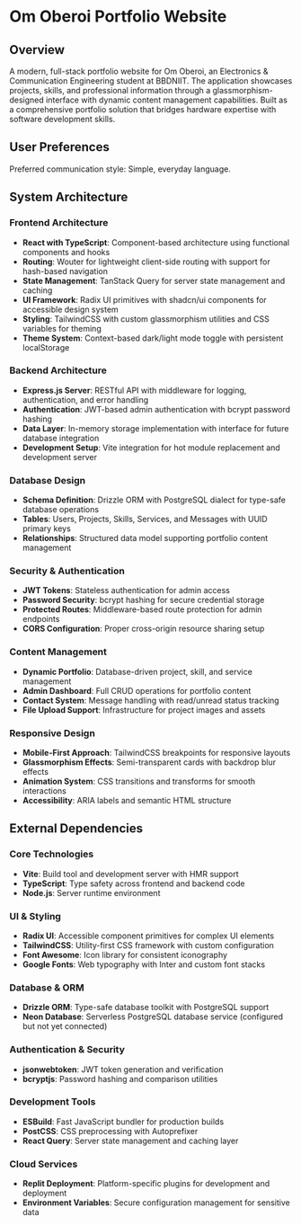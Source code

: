 # Om Oberoi Portfolio Website

## Overview

A modern, full-stack portfolio website for Om Oberoi, an Electronics & Communication Engineering student at BBDNIIT. The application showcases projects, skills, and professional information through a glassmorphism-designed interface with dynamic content management capabilities. Built as a comprehensive portfolio solution that bridges hardware expertise with software development skills.

## User Preferences

Preferred communication style: Simple, everyday language.

## System Architecture

### Frontend Architecture
- **React with TypeScript**: Component-based architecture using functional components and hooks
- **Routing**: Wouter for lightweight client-side routing with support for hash-based navigation
- **State Management**: TanStack Query for server state management and caching
- **UI Framework**: Radix UI primitives with shadcn/ui components for accessible design system
- **Styling**: TailwindCSS with custom glassmorphism utilities and CSS variables for theming
- **Theme System**: Context-based dark/light mode toggle with persistent localStorage

### Backend Architecture
- **Express.js Server**: RESTful API with middleware for logging, authentication, and error handling
- **Authentication**: JWT-based admin authentication with bcrypt password hashing
- **Data Layer**: In-memory storage implementation with interface for future database integration
- **Development Setup**: Vite integration for hot module replacement and development server

### Database Design
- **Schema Definition**: Drizzle ORM with PostgreSQL dialect for type-safe database operations
- **Tables**: Users, Projects, Skills, Services, and Messages with UUID primary keys
- **Relationships**: Structured data model supporting portfolio content management

### Security & Authentication
- **JWT Tokens**: Stateless authentication for admin access
- **Password Security**: bcrypt hashing for secure credential storage
- **Protected Routes**: Middleware-based route protection for admin endpoints
- **CORS Configuration**: Proper cross-origin resource sharing setup

### Content Management
- **Dynamic Portfolio**: Database-driven project, skill, and service management
- **Admin Dashboard**: Full CRUD operations for portfolio content
- **Contact System**: Message handling with read/unread status tracking
- **File Upload Support**: Infrastructure for project images and assets

### Responsive Design
- **Mobile-First Approach**: TailwindCSS breakpoints for responsive layouts
- **Glassmorphism Effects**: Semi-transparent cards with backdrop blur effects
- **Animation System**: CSS transitions and transforms for smooth interactions
- **Accessibility**: ARIA labels and semantic HTML structure

## External Dependencies

### Core Technologies
- **Vite**: Build tool and development server with HMR support
- **TypeScript**: Type safety across frontend and backend code
- **Node.js**: Server runtime environment

### UI & Styling
- **Radix UI**: Accessible component primitives for complex UI elements
- **TailwindCSS**: Utility-first CSS framework with custom configuration
- **Font Awesome**: Icon library for consistent iconography
- **Google Fonts**: Web typography with Inter and custom font stacks

### Database & ORM
- **Drizzle ORM**: Type-safe database toolkit with PostgreSQL support
- **Neon Database**: Serverless PostgreSQL database service (configured but not yet connected)

### Authentication & Security
- **jsonwebtoken**: JWT token generation and verification
- **bcryptjs**: Password hashing and comparison utilities

### Development Tools
- **ESBuild**: Fast JavaScript bundler for production builds
- **PostCSS**: CSS preprocessing with Autoprefixer
- **React Query**: Server state management and caching layer

### Cloud Services
- **Replit Deployment**: Platform-specific plugins for development and deployment
- **Environment Variables**: Secure configuration management for sensitive data